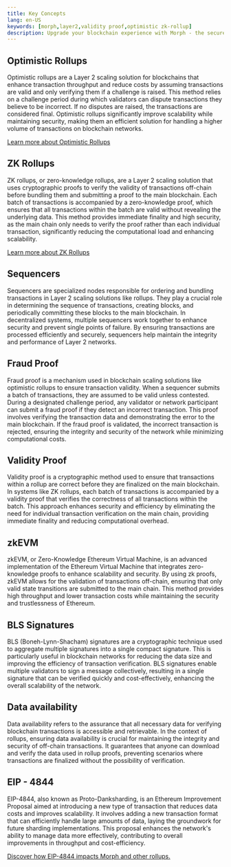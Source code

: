 ```yaml
---
title: Key Concepts
lang: en-US
keywords: [morph,layer2,validity proof,optimistic zk-rollup]
description: Upgrade your blockchain experience with Morph - the secure decentralized, cost0efficient, and high-performing optimistic zk-rollup solution. Try it now!
---
```


## Optimistic Rollups


Optimistic rollups are a Layer 2 scaling solution for blockchains that enhance transaction throughput and reduce costs by assuming transactions are valid and only verifying them if a challenge is raised. This method relies on a challenge period during which validators can dispute transactions they believe to be incorrect. If no disputes are raised, the transactions are considered final. Optimistic rollups significantly improve scalability while maintaining security, making them an efficient solution for handling a higher volume of transactions on blockchain networks.

[Learn more about Optimistic Rollups](https://ethereum.org/en/developers/docs/scaling/optimistic-rollups/)

## ZK Rollups

ZK rollups, or zero-knowledge rollups, are a Layer 2 scaling solution that uses cryptographic proofs to verify the validity of transactions off-chain before bundling them and submitting a proof to the main blockchain. Each batch of transactions is accompanied by a zero-knowledge proof, which ensures that all transactions within the batch are valid without revealing the underlying data. This method provides immediate finality and high security, as the main chain only needs to verify the proof rather than each individual transaction, significantly reducing the computational load and enhancing scalability.

[Learn more about ZK Rollups](https://ethereum.org/en/developers/docs/scaling/zk-rollups/)

## Sequencers

Sequencers are specialized nodes responsible for ordering and bundling transactions in Layer 2 scaling solutions like rollups. They play a crucial role in determining the sequence of transactions, creating blocks, and periodically committing these blocks to the main blockchain. In decentralized systems, multiple sequencers work together to enhance security and prevent single points of failure. By ensuring transactions are processed efficiently and securely, sequencers help maintain the integrity and performance of Layer 2 networks.

## Fraud Proof

Fraud proof is a mechanism used in blockchain scaling solutions like optimistic rollups to ensure transaction validity. When a sequencer submits a batch of transactions, they are assumed to be valid unless contested. During a designated challenge period, any validator or network participant can submit a fraud proof if they detect an incorrect transaction. This proof involves verifying the transaction data and demonstrating the error to the main blockchain. If the fraud proof is validated, the incorrect transaction is rejected, ensuring the integrity and security of the network while minimizing computational costs.

## Validity Proof

Validity proof is a cryptographic method used to ensure that transactions within a rollup are correct before they are finalized on the main blockchain. In systems like ZK rollups, each batch of transactions is accompanied by a validity proof that verifies the correctness of all transactions within the batch. This approach enhances security and efficiency by eliminating the need for individual transaction verification on the main chain, providing immediate finality and reducing computational overhead.

## zkEVM

zkEVM, or Zero-Knowledge Ethereum Virtual Machine, is an advanced implementation of the Ethereum Virtual Machine that integrates zero-knowledge proofs to enhance scalability and security. By using zk proofs, zkEVM allows for the validation of transactions off-chain, ensuring that only valid state transitions are submitted to the main chain. This method provides high throughput and lower transaction costs while maintaining the security and trustlessness of Ethereum.

## BLS Signatures

BLS (Boneh-Lynn-Shacham) signatures are a cryptographic technique used to aggregate multiple signatures into a single compact signature. This is particularly useful in blockchain networks for reducing the data size and improving the efficiency of transaction verification. BLS signatures enable multiple validators to sign a message collectively, resulting in a single signature that can be verified quickly and cost-effectively, enhancing the overall scalability of the network.

## Data availability

Data availability refers to the assurance that all necessary data for verifying blockchain transactions is accessible and retrievable. In the context of rollups, ensuring data availability is crucial for maintaining the integrity and security of off-chain transactions. It guarantees that anyone can download and verify the data used in rollup proofs, preventing scenarios where transactions are finalized without the possibility of verification.

## EIP - 4844

EIP-4844, also known as Proto-Danksharding, is an Ethereum Improvement Proposal aimed at introducing a new type of transaction that reduces data costs and improves scalability. It involves adding a new transaction format that can efficiently handle large amounts of data, laying the groundwork for future sharding implementations. This proposal enhances the network's ability to manage data more effectively, contributing to overall improvements in throughput and cost-efficiency.

[Discover how EIP-4844 impacts Morph and other rollups.](https://www.eip4844.com/)
